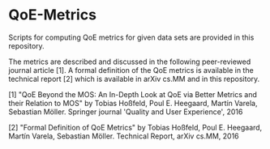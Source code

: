 # QoE-Metrics
Scripts for computing QoE metrics for given data sets are provided in this repository. 

The metrics are described and discussed in the following peer-reviewed journal article [1].
A formal definition of the QoE metrics is available in the technical report [2] which is available in arXiv cs.MM and in this repository.

[1] "QoE Beyond the MOS: An In-Depth Look at QoE via Better Metrics and their Relation to MOS" by Tobias Hoßfeld, Poul E. Heegaard, Martín Varela, Sebastian Möller. Springer journal 'Quality and User Experience', 2016

[2] "Formal Definition of QoE Metrics" by Tobias Hoßfeld, Poul E. Heegaard, Martín Varela, Sebastian Möller. Technical Report, arXiv cs.MM, 2016

